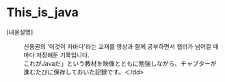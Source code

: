 # This_is_java
[내용설명]
<dd>신용권의 '이것이 자바다'라는 교재를 영상과 함께 공부하면서 챕터가 넘어갈 때마다 저장해둔 기록입니다.</dd>
<dd>これがJavaだ」という教材を映像とともに勉強しながら、チャプターが進むたびに保存しておいた記録です。＜/dd>

